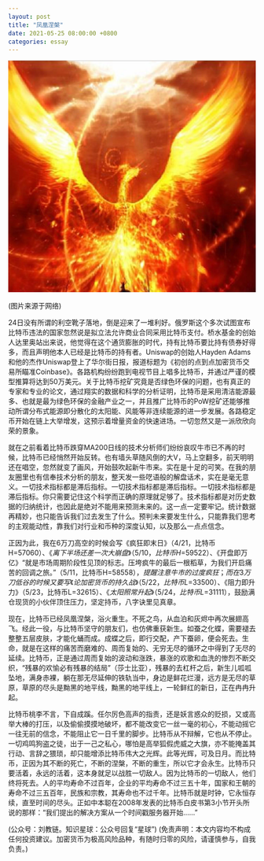 ```yaml
---
layout: post
title: "凤凰涅槃"
date: 2021-05-25 08:00:00 +0800
categories: essay
---
```


![](/images/2021/20210525.jpg)

(图片来源于网络)

24日没有所谓的利空靴子落地，倒是迎来了一堆利好。俄罗斯这个多次试图宣布比特币违法的国家忽然说是拟立法允许商业合同采用比特币支付。桥水基金的创始人达里奥站出来说，他觉得在这个通货膨胀的时代，持有比特币要比持有债券好得多，而且声明他本人已经是比特币的持有者。Uniswap的创始人Hayden Adams和他的杰作Uniswap登上了华尔街日报，报道标题为《初创的点到点加密货币交易所瞄准Coinbase》。各路机构纷纷跑到电视节目上唱多比特币，并通过严谨的模型推算将达到50万美元。关于比特币挖矿究竟是否绿色环保的问题，也有真正的专家和专业的论文，通过翔实的数据和科学的分析证明，比特币是采用清洁能源最多、也就是最为绿色环保的金融产业之一，并且推广比特币的PoW挖矿还能够推动所谓分布式能源即分散化的太阳能、风能等非连续能源的进一步发展。各路稳定币开始在链上大举增发，这预示着增量资金的快速进场。一切忽然又是一派欣欣向荣的景象。

就在之前看着比特币跌穿MA200日线的技术分析师们纷纷哀叹牛市已不再的时候，比特币已经悄然开始反转。也有墙头草随风倒的大V，马上空翻多，前天明明还在唱空，忽然就变了画风，开始鼓吹起新牛市来。实在是十足的可笑。在我的朋友圈里也有信奉技术分析的朋友，整天发一些呓语般的解盘话术，实在是毫无意义。一切技术指标都是滞后指标。一切技术指标都是滞后指标。一切技术指标都是滞后指标。你只需要记住这个科学而正确的原理就足够了。技术指标都是对历史数据的归纳统计，也因此是绝对不能用来预测未来的。这一点一定要牢记。统计数据再精妙，也只能告诉我们过去发生了什么。预判未来要发生什么，只能靠我们思考的主观能动性，靠我们对行业和币种的深度认知，以及那么一点点信念。

正因为此，我在6万刀高空的时候会写《疯狂即末日》（4/21，比特币H=$57060）、《离下半场还差一次大崩盘》（5/10，比特币H=$59522）、《开盘即万亿》“就是市场周期阶段性见顶的标志。压垮疯牛的最后一根稻草，为我们开启痛苦的回调之旅。”（5/11，比特币H=$58558），提醒注意牛市的过度疯狂；而在3万刀低谷的时候又要写《论加密货币的持久战》（5/22，比特币L=$33500）、《阻力即升力》（5/23，比特币L=$32615）、《太阳照常升起》（5/24，比特币L=$31111），鼓励满仓现货的小伙伴顶住压力，坚定持币，八字诀里见真章。

现在，比特币已经凤凰涅槃，浴火重生。不死之鸟，从血泊和灰烬中再次展翅高飞。经此一役，与比特币坚守的朋友们，也仿佛重获新生。如蚕之化蝶，需要褪去整整五层皮肤，才能化蛹而成。成蝶之后，即行交配，产下蚕卵，便会死去。生命，就是在这样的痛苦而磨难的、周而复始的、无穷无尽的循环之中得到了无尽的延续。比特币，正是通过周而复始的波动和涨跌，暴涨的欢歌和血洗的惨烈不断交织，“残暴的欢愉必有残暴的结局”（莎士比亚），残暴的去杠杆之后，新生儿呱呱坠地，满身赤裸，躺在那无尽延伸的铁轨当中，身边是鲜花烂漫，远方是无尽的草原，草原的尽头是黝黑的地平线，黝黑的地平线上，一轮鲜红的新日，正在冉冉升起。

比特币桃李不言，下自成蹊。任尔厉色高声的指责，还是妖言惑众的贬损，又或高举大棒的打压，以及偷偷摸摸地破坏，都不能改变它一丝一毫的初心，不能动摇它一往无前的信念，不能阻止它一日千里的脚步。比特币从不辩解，它也从不停止。一切鸡鸣狗盗之徒，出于一己之私心，哪怕是高举狐假虎威之大旗，亦不能掩盖其行动、言辞之猥琐，却只能增添比特币伟大之光辉。此等光辉，可及日月。而比特币，正因为其不断的死亡，不断的涅槃，不断的重生，所以它才会永生。比特币只要活着，永远的活着，这本身就足以战胜一切敌人。因为比特币的一切敌人，他们终将死去。人的平均寿命不过百年，企业的平均寿命不过三五十年，国家和王朝的寿命不过三五百年，民族和宗教，其寿命也不过千年。比特币就是时钟，它永恒存续，直至时间的尽头。正如中本聪在2008年发表的比特币白皮书第3小节开头所说的那样：“我们提出的解决方案从一个时间戳服务器开始……”

(公众号：刘教链。知识星球：公众号回复“星球”)
(免责声明：本文内容均不构成任何投资建议。加密货币为极高风险品种，有随时归零的风险，请谨慎参与，自我负责。)
